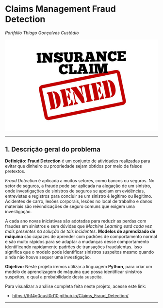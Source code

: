 # Claims Management Fraud Detection
*Portfólio Thiago Gonçalves Custódio*

![](InsuranceFraud.jpeg)

---
## 1. Descrição geral do problema

**Definição:** **Fraud Detection** é um conjunto de atividades realizadas para evitar que dinheiro ou propriedade sejam obtidos por meio de falsos pretextos. 

*Fraud Detection* é aplicada a muitos setores, como bancos ou seguros. No setor de seguros, a fraude pode ser aplicada na alegação de um sinistro, onde investigações de sinistros de seguros se apoiam em evidências, entrevistas e registros para concluir se um sinistro é legítimo ou ilegítimo. Acidentes de carro, lesões corporais, lesões no local de trabalho e danos materiais são reivindicações de seguro comuns que exigem uma investigação. 

A cada ano novas iniciativas são adotadas para reduzir as perdas com fraudes em sinistros e sem dúvidas que *Machine Learning está cada vez mais presentes na solução de tais incidentes*. **Modelos de aprendizado de máquina** são capazes de aprender com padrões de comportamento normal e são muito rápidos para se adaptar a mudanças desse comportamento identificando rapidamente padrões de transações fraudulentas. Isso significa que o modelo pode identificar sinistros suspeitos mesmo quando ainda não houve sequer uma investigação. 

**Objetivo:** Neste projeto iremos utilizar a linguagem **Python**, para criar um modelo de aprendizagem de máquina que possa identificar sinistros suspeitos, e qual a probabilidade desta suspeita.

Para visualizar a análise completa feita neste projeto, acesse este link:

* https://th14g0cust0d10.github.io/Claims_Fraud_Detection/

---
